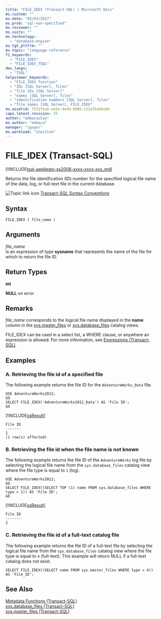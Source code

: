```yaml
---
title: "FILE_IDEX (Transact-SQL) | Microsoft Docs"
ms.custom: ""
ms.date: "03/03/2017"
ms.prod: "sql-non-specified"
ms.reviewer: ""
ms.suite: ""
ms.technology: 
  - "database-engine"
ms.tgt_pltfrm: ""
ms.topic: "language-reference"
f1_keywords: 
  - "FILE_IDEX"
  - "FILE_IDEX_TSQL"
dev_langs: 
  - "TSQL"
helpviewer_keywords: 
  - "FILE_IDEX function"
  - "IDs [SQL Server], files"
  - "file IDs [SQL Server]"
  - "names [SQL Server], files"
  - "identification numbers [SQL Server], files"
  - "file names [SQL Server], FILE_IDEX"
ms.assetid: 7532fea5-ee5e-4edd-b98b-111a7ba56c8e
caps.latest.revision: 35
author: "edmacauley"
ms.author: "edmaca"
manager: "cguyer"
ms.workload: "Inactive"
---
```

# FILE_IDEX (Transact-SQL)
[!INCLUDE[tsql-appliesto-ss2008-xxxx-xxxx-xxx_md](../../includes/tsql-appliesto-ss2008-xxxx-xxxx-xxx-md.md)]

Returns the file identification (ID) number for the specified logical file name of the data, log, or full-text file in the current database.  
  
![Topic link icon](../../database-engine/configure-windows/media/topic-link.gif "Topic link icon") [Transact-SQL Syntax Conventions](../../t-sql/language-elements/transact-sql-syntax-conventions-transact-sql.md)  
  
## Syntax  
  
```  
FILE_IDEX ( file_name )  
```  
  
## Arguments  
 *file_name*  
 Is an expression of type **sysname** that represents the name of the file for which to return the file ID.  
  
## Return Types  
 **int**  
  
 **NULL** on error  
  
## Remarks  
 *file_name* corresponds to the logical file name displayed in the **name** column in the [sys.master_files](../../relational-databases/system-catalog-views/sys-master-files-transact-sql.md) or [sys.database_files](../../relational-databases/system-catalog-views/sys-database-files-transact-sql.md) catalog views.  
  
 FILE_IDEX can be used in a select list, a WHERE clause, or anywhere an expression is allowed. For more information, see [Expressions &#40;Transact-SQL&#41;](../../t-sql/language-elements/expressions-transact-sql.md).  
  
## Examples  
  
### A. Retrieving the file id of a specified file  
The following example returns the file ID for the `AdventureWorks_Data` file.  
  
```tsql  
USE AdventureWorks2012;  
GO  
SELECT FILE_IDEX('AdventureWorks2012_Data') AS 'File ID';  
GO  
```  
  
 [!INCLUDE[ssResult](../../includes/ssresult-md.md)]  
  
```  
File ID   
-------   
1  
(1 row(s) affected)  
```  
  
### B. Retrieving the file id when the file name is not known  
The following example returns the file ID of the `AdventureWorks` log file by selecting the logical file name from the `sys.database_files` catalog view where the file type is equal to `1` (log).  
  
```tsql  
USE AdventureWorks2012;  
GO  
SELECT FILE_IDEX((SELECT TOP (1) name FROM sys.database_files WHERE type = 1)) AS 'File ID';  
GO  
```  
  
 [!INCLUDE[ssResult](../../includes/ssresult-md.md)]  
  
```  
File ID   
-------   
2  
```  
  
### C. Retrieving the file id of a full-text catalog file  
The following example returns the file ID of a full-text file by selecting the logical file name from the `sys.database_files` catalog view where the file type is equal to `4` (full-text). This example will return NULL if a full-text catalog does not exist.  
  
```tsql  
SELECT FILE_IDEX((SELECT name FROM sys.master_files WHERE type = 4))  
AS 'File_ID';  
```  
  
## See Also  
 [Metadata Functions &#40;Transact-SQL&#41;](../../t-sql/functions/metadata-functions-transact-sql.md)   
 [sys.database_files &#40;Transact-SQL&#41;](../../relational-databases/system-catalog-views/sys-database-files-transact-sql.md)   
 [sys.master_files &#40;Transact-SQL&#41;](../../relational-databases/system-catalog-views/sys-master-files-transact-sql.md)  
  
  
